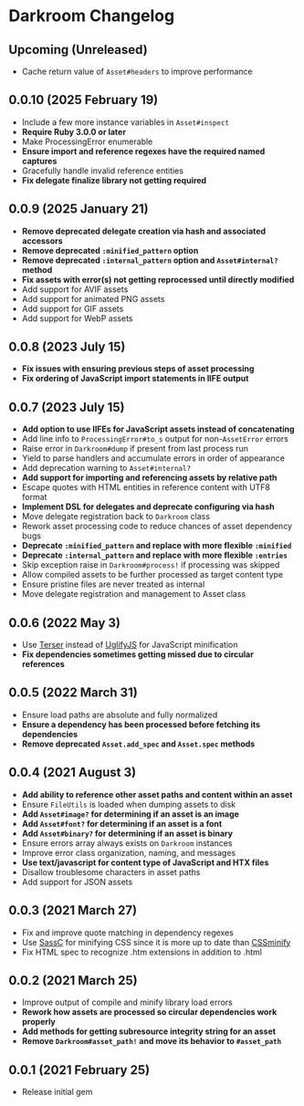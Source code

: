 # Darkroom Changelog

## Upcoming (Unreleased)

* Cache return value of `Asset#headers` to improve performance

## 0.0.10 (2025 February 19)

* Include a few more instance variables in `Asset#inspect`
* **Require Ruby 3.0.0 or later**
* Make ProcessingError enumerable
* **Ensure import and reference regexes have the required named captures**
* Gracefully handle invalid reference entities
* **Fix delegate finalize library not getting required**

## 0.0.9 (2025 January 21)

* **Remove deprecated delegate creation via hash and associated accessors**
* **Remove deprecated `:minified_pattern` option**
* **Remove deprecated `:internal_pattern` option and `Asset#internal?` method**
* **Fix assets with error(s) not getting reprocessed until directly modified**
* Add support for AVIF assets
* Add support for animated PNG assets
* Add support for GIF assets
* Add support for WebP assets

## 0.0.8 (2023 July 15)

* **Fix issues with ensuring previous steps of asset processing**
* **Fix ordering of JavaScript import statements in IIFE output**

## 0.0.7 (2023 July 15)

* **Add option to use IIFEs for JavaScript assets instead of concatenating**
* Add line info to `ProcessingError#to_s` output for non-`AssetError` errors
* Raise error in `Darkroom#dump` if present from last process run
* Yield to parse handlers and accumulate errors in order of appearance
* Add deprecation warning to `Asset#internal?`
* **Add support for importing and referencing assets by relative path**
* Escape quotes with HTML entities in reference content with UTF8 format
* **Implement DSL for delegates and deprecate configuring via hash**
* Move delegate registration back to `Darkroom` class
* Rework asset processing code to reduce chances of asset dependency bugs
* **Deprecate `:minified_pattern` and replace with more flexible `:minified`**
* **Deprecate `:internal_pattern` and replace with more flexible `:entries`**
* Skip exception raise in `Darkroom#process!` if processing was skipped
* Allow compiled assets to be further processed as target content type
* Ensure pristine files are never treated as internal
* Move delegate registration and management to Asset class

## 0.0.6 (2022 May 3)

* Use [Terser](https://github.com/ahorek/terser-ruby) instead of
  [UglifyJS](https://github.com/lautis/uglifier) for JavaScript minification
* **Fix dependencies sometimes getting missed due to circular references**

## 0.0.5 (2022 March 31)

* Ensure load paths are absolute and fully normalized
* **Ensure a dependency has been processed before fetching its dependencies**
* **Remove deprecated `Asset.add_spec` and `Asset.spec` methods**

## 0.0.4 (2021 August 3)

* **Add ability to reference other asset paths and content within an asset**
* Ensure `FileUtils` is loaded when dumping assets to disk
* **Add `Asset#image?` for determining if an asset is an image**
* **Add `Asset#font?` for determining if an asset is a font**
* **Add `Asset#binary?` for determining if an asset is binary**
* Ensure errors array always exists on `Darkroom` instances
* Improve error class organization, naming, and messages
* **Use text/javascript for content type of JavaScript and HTX files**
* Disallow troublesome characters in asset paths
* Add support for JSON assets

## 0.0.3 (2021 March 27)

* Fix and improve quote matching in dependency regexes
* Use [SassC](https://github.com/sass/sassc-ruby) for minifying CSS since it is more up to date than
  [CSSminify](https://github.com/matthiassiegel/cssminify)
* Fix HTML spec to recognize .htm extensions in addition to .html

## 0.0.2 (2021 March 25)

* Improve output of compile and minify library load errors
* **Rework how assets are processed so circular dependencies work properly**
* **Add methods for getting subresource integrity string for an asset**
* **Remove `Darkroom#asset_path!` and move its behavior to `#asset_path`**

## 0.0.1 (2021 February 25)

* Release initial gem
